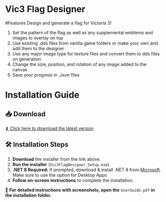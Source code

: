 # Vic3 Flag Designer 
#Features
Design and generate a flag for Victoria 3!
1. Set the pattern of the flag as well as any supplemental emblems and images to overlay on top
2. Use existing .dds files from vanilla game folders or make your own and add them to the designer
3. Use any major image type for texture files and convert them to dds files on generation
4. Change the size, position, and rotation of any image added to the canvas
5. Save your progress in .Json files


# Installation Guide  

## 📥 Download  
[⬇ Click here to download the latest version](https://github.com/Seleucas/Vic3FlagDesigner/releases/latest)  

## 🛠 Installation Steps  
1. **Download** the installer from the link above.  
2. **Run the installer** (`Vic3FlagDesigner_Setup.exe`).  
3. **.NET 8 Required:** If prompted, download & install .NET 8 from [Microsoft](https://dotnet.microsoft.com/en-us/download/dotnet/8.0/runtime). Make sure to use the option for Desktop Apps  
5. **Follow on-screen instructions** to complete the installation.  

📖 **For detailed instructions with screenshots, open the** `UserGuide.pdf` **in the installation folder.**  
